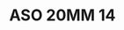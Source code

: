 ---
title: ASO 20MM 14
date: 
draft: false

# descripcion
description : Anillo de plata 925.

materials: Plata 925

color: 

dimensions: 22.5mm diámetro

code: 05-23-1400

type: "Anillos"

categories: []

price: $8.140,00

price_eftvo: $6.920,00

# Images
# first image will be shown in the product page
images:
  # - image: "images/path_to_image"
  # La ubicacion de las imagenes es imagenes/Anillos/Anillos.Solo Plata/05-23-1400-aso-20mm-14
  - image: "./images/anillos/solo_plata/05-23-1400-aso-20mm-14.jpg"
---